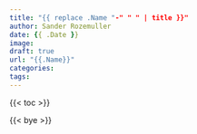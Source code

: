 ```yaml
---
title: "{{ replace .Name "-" " " | title }}"
author: Sander Rozemuller
date: {{ .Date }}
image: 
draft: true
url: "{{.Name}}"
categories:
tags:
---
```

{{< toc >}}

{{< bye >}}
